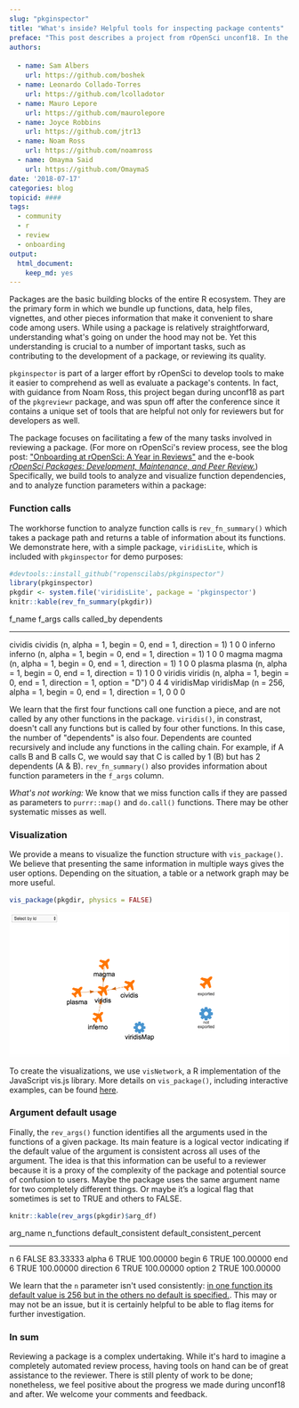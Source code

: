 ```yaml
---
slug: "pkginspector"
title: "What's inside? Helpful tools for inspecting package contents"
preface: "This post describes a project from rOpenSci unconf18. In the spirit of exploration and experimentation at our unconferences, projects are not necessarily finished products or in scope for rOpenSci packages."
authors:
    
  - name: Sam Albers
    url: https://github.com/boshek
  - name: Leonardo Collado-Torres
    url: https://github.com/lcolladotor
  - name: Mauro Lepore
    url: https://github.com/maurolepore
  - name: Joyce Robbins
    url: https://github.com/jtr13
  - name: Noam Ross
    url: https://github.com/noamross
  - name: Omayma Said
    url: https://github.com/OmaymaS   
date: '2018-07-17'
categories: blog
topicid: ####
tags:
  - community
  - r
  - review
  - onboarding
output: 
  html_document: 
    keep_md: yes
---
```


Packages are the basic building blocks of the entire R ecosystem. They are the primary form in which we bundle up functions, data, help files, vignettes, and other pieces information that make it convenient to share code among users. While using a package is relatively straightforward, understanding what's going on under the hood may not be. Yet this understanding is crucial to a number of important tasks, such as contributing to the development of a package, or reviewing its quality. 

`pkginspector` is part of a larger effort by rOpenSci to develop tools to make it easier to comprehend as well as evaluate a package's contents. In fact, with guidance from Noam Ross, this project began during unconf18 as part of the `pkgreviewr` package, and was spun off after the conference since it contains a unique set of tools that are helpful not only for reviewers but for developers as well.

The package focuses on facilitating a few of the many tasks involved in reviewing a package. (For more on rOpenSci's review process, see the blog post: ["Onboarding at rOpenSci: A Year in Reviews"](https://ropensci.org/blog/2016/03/28/software-review/) and the e-book [*rOpenSci Packages: Development, Maintenance, and Peer Review.*](https://ropensci.github.io/dev_guide/)) Specifically, we build tools to analyze and visualize function dependencies, and to analyze function parameters within a package:

### Function calls

The workhorse function to analyze function calls is `rev_fn_summary()` which takes a package path and returns a table of information about its functions. We demonstrate here, with a simple package, `viridisLite`, which is included with `pkginspector` for demo purposes:


```r
#devtools::install_github("ropenscilabs/pkginspector")
library(pkginspector)
pkgdir <- system.file('viridisLite', package = 'pkginspector')
knitr::kable(rev_fn_summary(pkgdir))
```



f_name       f_args                                                                     calls   called_by   dependents
-----------  ------------------------------------------------------------------------  ------  ----------  -----------
cividis      cividis (n, alpha = 1, begin = 0, end = 1, direction = 1)                      1           0            0
inferno      inferno (n, alpha = 1, begin = 0, end = 1, direction = 1)                      1           0            0
magma        magma (n, alpha = 1, begin = 0, end = 1, direction = 1)                        1           0            0
plasma       plasma (n, alpha = 1, begin = 0, end = 1, direction = 1)                       1           0            0
viridis      viridis (n, alpha = 1, begin = 0, end = 1, direction = 1, option = "D")        0           4            4
viridisMap   viridisMap (n = 256, alpha = 1, begin = 0, end = 1, direction = 1,             0           0            0

We learn that the first four functions call one function a piece, and are not called by any other functions in the package. `viridis()`, in constrast, doesn't call any functions but is called by four other functions. In this case, the number of "dependents" is also four. Dependents are counted recursively and include any functions in the calling chain. For example, if A calls B and B calls C, we would say that C is called by 1 (B) but has 2 dependents (A & B). `rev_fn_summary()` also provides information about function parameters in the `f_args` column.

*What's not working:* We know that we miss function calls if they are passed as parameters to `purrr::map()` and `do.call()` functions. There may be other systematic misses as well.

### Visualization

We provide a means to visualize the function structure with `vis_package()`. We believe that presenting the same information in multiple ways gives the user options. Depending on the situation, a table or a network graph may be more useful.  


```r
vis_package(pkgdir, physics = FALSE)
```


<!--- this link will be changed for the final draft per instructions --->
![](../../themes/ropensci/static/img/blog-images/2018-07-17-pkginspector/viridisLite.png)

To create the visualizations, we use `visNetwork`, a R implementation of the JavaScript vis.js library. More details on `vis_package()`, including interactive examples, can be found [here](http://rpubs.com/jtr13/vis_package).

### Argument default usage

Finally, the `rev_args()` function identifies all the arguments used in the functions of a given package. Its main feature is a logical vector indicating if the default value of the argument is consistent across all uses of the argument. The idea is that this information can be useful to a reviewer because it is a proxy of the complexity of the package and potential source of confusion to users. Maybe the package uses the same argument name for two completely different things. Or maybe it’s a logical flag that sometimes is set to TRUE and others to FALSE.


```r
knitr::kable(rev_args(pkgdir)$arg_df)
```



arg_name     n_functions  default_consistent    default_consistent_percent
----------  ------------  -------------------  ---------------------------
n                      6  FALSE                                   83.33333
alpha                  6  TRUE                                   100.00000
begin                  6  TRUE                                   100.00000
end                    6  TRUE                                   100.00000
direction              6  TRUE                                   100.00000
option                 2  TRUE                                   100.00000

We learn that the `n` parameter isn't used consistently: [in one function its default value is 256 but in the others no default is specified.](https://github.com/sjmgarnier/viridisLite/blob/master/R/viridis.R). This may or may not be an issue, but it is certainly helpful to be able to flag items for further investigation.

### In sum

Reviewing a package is a complex undertaking. While it's hard to imagine a completely automated review process, having tools on hand can be of great assistance to the reviewer. There is still plenty of work to be done; nonetheless, we feel positive about the progress we made during unconf18 and after.  We welcome your comments and feedback.

